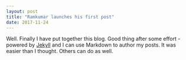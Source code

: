 ```yaml
---
layout: post
title: "Ramkumar launches his first post"
date: 2017-11-24
---
```


Well. Finally I have put together this blog. 
Good thing after some effort - powered by [Jekyll](http://jekyllrb.com) and I can use Markdown to author my posts. 
It was  easier than I thought. Others can do as well. 
